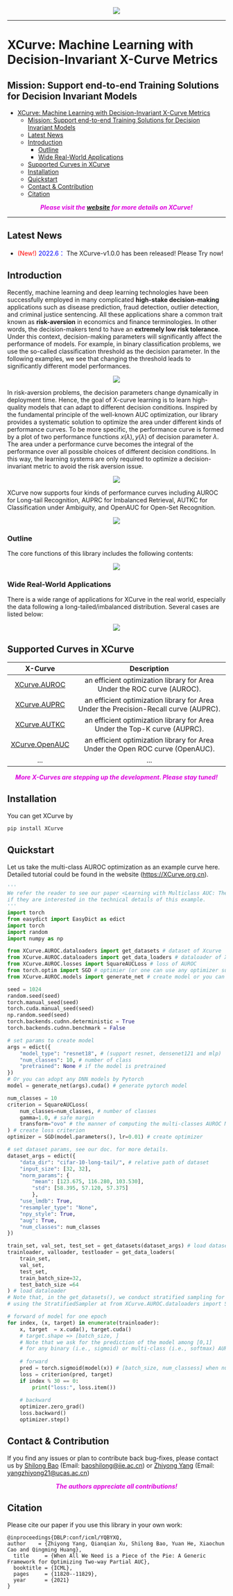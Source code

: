 <div align=center>
<img src="https://github.com/statusrank/XCurve/blob/master/img/Xcurve-logo.png">
</div>

***
# XCurve: Machine Learning with Decision-Invariant X-Curve Metrics
## Mission: Support end-to-end Training Solutions for Decision Invariant Models 
- [XCurve: Machine Learning with Decision-Invariant X-Curve Metrics](#xcurve-machine-learning-with-decision-invariant-x-curve-metrics)
  - [Mission: Support end-to-end Training Solutions for Decision Invariant Models](#mission-support-end-to-end-training-solutions-for-decision-invariant-models)
  - [Latest News](#latest-news)
  - [Introduction](#introduction)
    - [Outline](#outline)
    - [Wide Real-World Applications](#wide-real-world-applications)
  - [Supported Curves in XCurve](#supported-curves-in-xcurve)
  - [Installation](#installation)
  - [Quickstart](#quickstart)
  - [Contact \& Contribution](#contact--contribution)
  - [Citation](#citation)


***<center><font color='#dd00dd'> Please visit the [website](https://XCurveOpt.org.cn) for more details on XCurve!</font></center>***

---

## Latest News
- <font color='red'> (New!)</font> <font color='blue'> 2022.6：</font> The XCurve-v1.0.0 has been released! Please Try now!

## Introduction
Recently, machine learning and deep learning technologies have been successfully employed in many complicated **high-stake decision-making** applications such as disease prediction, fraud detection, outlier detection, and criminal justice sentencing.  All these applications share a common trait known as **risk-aversion** in economics and finance terminologies. In other words, the decision-makers tend to have an **extremely low risk tolerance**. Under this context, decision-making parameters will significantly affect the performance of models. For example, in binary classification problems, we use the so-called classification threshold as the decision parameter. In the following examples, we see that changing the threshold leads to significantly different model performances.

<div align=center>
<img src="https://github.com/statusrank/XCurve/blob/master/img/threshold.png">
</div>

In risk-aversion problems, the decision parameters change dynamically in deployment time. Hence, the goal of X-curve learning is to learn high-quality models that can adapt to different decision conditions. Inspired by the fundamental principle of the well-known AUC optimization, our library provides a systematic solution to optimize the area under different kinds of performance curves. To be more specific, the performance curve is formed by a plot of two performance functions $x(\lambda), y(\lambda)$ of decision parameter $\lambda$. The area under a performance curve becomes the integral of the performance over all possible choices of different decision conditions. In this way, the learning systems are only required to optimize a decision-invariant metric to avoid the risk aversion issue.
<div align=center>
<img src="https://github.com/statusrank/XCurve/blob/master/img/xcurve.png">
</div>

XCurve now supports four kinds of performance curves including AUROC for Long-tail Recognition, AUPRC for Imbalanced Retrieval, AUTKC for Classification under Ambiguity, and OpenAUC for Open-Set Recognition.
<div align=center>
<img src="https://github.com/statusrank/XCurve/blob/master/img/xcurve-insight.png">
</div>
</center>

### Outline
The core functions of this library includes the following contents:
 <div align=center>
<img src="https://github.com/statusrank/XCurve/blob/master/img/outline.png">
</div>

### Wide Real-World Applications
There is a wide range of applications for XCurve in the real world, especially the data following a long-tailed/imbalanced distribution. 
Several cases are listed below:
<div align=center>
<img src="https://github.com/statusrank/XCurve/blob/master/img/applications.png">
</div>


## Supported Curves in XCurve
| X-Curve | Description |
| :----: | :----: |
| [XCurve.AUROC]() | an efficient optimization library for Area Under the ROC curve (AUROC). |
| [XCurve.AUPRC]() | an efficient optimization library for Area Under the Precision-Recall curve (AUPRC). |
| [XCurve.AUTKC]() | an efficient optimization library for Area Under the Top-K curve (AUPRC). |
| [XCurve.OpenAUC]() | an efficient optimization library for Area Under the Open ROC curve (OpenAUC). |
| ... | ... |


***<center><font color='#dd00dd'>More X-Curves are stepping up the development. Please stay tuned! </font></center>***

## Installation
<!--
You need the following packages to install XCurve:
```python
- Python >= 3.6+
- Pytorch >= 1.8+
- Numpy >= 1.21+
- scikit-learn >= 1.0+
- Pandas >= 1.6+
```-->
You can get XCurve by
```sh
pip install XCurve
```

## Quickstart
Let us take the multi-class AUROC optimization as an example curve here. Detailed tutorial could be found in the website (https://XCurve.org.cn).

```python
'''
We refer the reader to see our paper <Learning with Multiclass AUC: Theory and Algorithms>
if they are interested in the technical details of this example. 
'''
import torch
from easydict import EasyDict as edict
import torch
import random
import numpy as np

from XCurve.AUROC.dataloaders import get_datasets # dataset of Xcurve
from XCurve.AUROC.dataloaders import get_data_loaders # dataloader of Xcurve
from XCurve.AUROC.losses import SquareAUCLoss # loss of AUROC
from torch.optim import SGD # optimier (or one can use any optimizer supported by PyTorch)
from XCurve.AUROC.models import generate_net # create model or you can adopt any DNN models by Pytorch

seed = 1024
random.seed(seed)
torch.manual_seed(seed)
torch.cuda.manual_seed(seed)
np.random.seed(seed)
torch.backends.cudnn.deterministic = True
torch.backends.cudnn.benchmark = False

# set params to create model
args = edict({
    "model_type": "resnet18", # (support resnet, densenet121 and mlp)
    "num_classes": 10, # number of class
    "pretrained": None # if the model is pretrained
})
# Or you can adopt any DNN models by Pytorch
model = generate_net(args).cuda() # generate pytorch model 

num_classes = 10
criterion = SquareAUCLoss(
    num_classes=num_classes, # number of classes
    gamma=1.0, # safe margin
    transform="ovo" # the manner of computing the multi-classes AUROC Metric ('ovo' or 'ova').
) # create loss criterion
optimizer = SGD(model.parameters(), lr=0.01) # create optimizer

# set dataset params, see our doc. for more details.
dataset_args = edict({
    "data_dir": "cifar-10-long-tail/", # relative path of dataset
    "input_size": [32, 32],
    "norm_params": {
        "mean": [123.675, 116.280, 103.530],
        "std": [58.395, 57.120, 57.375]
        },
    "use_lmdb": True,
    "resampler_type": "None",
    "npy_style": True,
    "aug": True, 
    "num_classes": num_classes
})

train_set, val_set, test_set = get_datasets(dataset_args) # load dataset
trainloader, valloader, testloader = get_data_loaders(
    train_set,
    val_set,
    test_set,
    train_batch_size=32,
    test_batch_size =64
) # load dataloader
# Note that, in the get_datasets(), we conduct stratified sampling for train_set  
# using the StratifiedSampler at from XCurve.AUROC.dataloaders import StratifiedSampler

# forward of model for one epoch
for index, (x, target) in enumerate(trainloader):
    x, target  = x.cuda(), target.cuda()
    # target.shape => [batch_size, ]
    # Note that we ask for the prediction of the model among [0,1] 
    # for any binary (i.e., sigmoid) or multi-class (i.e., softmax) AUROC optimization.
    
    # forward
    pred = torch.sigmoid(model(x)) # [batch_size, num_classess] when num_classes > 2, o.w. output [batch_size, ] 
    loss = criterion(pred, target)
    if index % 30 == 0:
        print("loss:", loss.item())
    
    # backward
    optimizer.zero_grad()
    loss.backward()
    optimizer.step()
```

## Contact & Contribution
If you find any issues or plan to contribute back bug-fixes, please contact us by [Shilong Bao](https://statusrank.github.io/) (Email: baoshilong@iie.ac.cn) or [Zhiyong Yang](https://joshuaas.github.io/) (Email: yangzhiyong21@ucas.ac.cn)

***<center><font color='#dd00dd'> The authors appreciate all contributions!</font></center>***
## Citation
Please cite our paper if you use this library in your own work:
```
@inproceedings{DBLP:conf/icml/YQBYXQ, 
author    = {Zhiyong Yang, Qianqian Xu, Shilong Bao, Yuan He, Xiaochun Cao and Qingming Huang},
  title     = {When All We Need is a Piece of the Pie: A Generic Framework for Optimizing Two-way Partial AUC},
  booktitle = {ICML},
  pages     = {11820--11829},
  year      = {2021}
}
```
